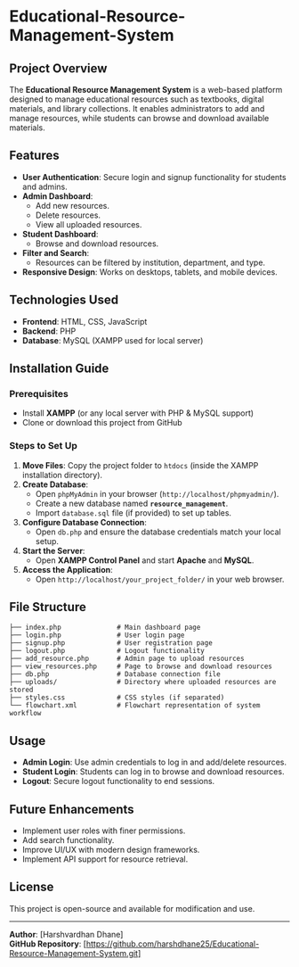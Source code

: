 # Educational-Resource-Management-System

## Project Overview
The **Educational Resource Management System** is a web-based platform designed to manage educational resources such as textbooks, digital materials, and library collections. It enables administrators to add and manage resources, while students can browse and download available materials.

## Features
- **User Authentication**: Secure login and signup functionality for students and admins.
- **Admin Dashboard**:
  - Add new resources.
  - Delete resources.
  - View all uploaded resources.
- **Student Dashboard**:
  - Browse and download resources.
- **Filter and Search**:
  - Resources can be filtered by institution, department, and type.
- **Responsive Design**: Works on desktops, tablets, and mobile devices.

## Technologies Used
- **Frontend**: HTML, CSS, JavaScript
- **Backend**: PHP
- **Database**: MySQL (XAMPP used for local server)

## Installation Guide
### Prerequisites
- Install **XAMPP** (or any local server with PHP & MySQL support)
- Clone or download this project from GitHub

### Steps to Set Up
1. **Move Files**: Copy the project folder to `htdocs` (inside the XAMPP installation directory).
2. **Create Database**:
   - Open `phpMyAdmin` in your browser (`http://localhost/phpmyadmin/`).
   - Create a new database named **`resource_management`**.
   - Import `database.sql` file (if provided) to set up tables.
3. **Configure Database Connection**:
   - Open `db.php` and ensure the database credentials match your local setup.
4. **Start the Server**:
   - Open **XAMPP Control Panel** and start **Apache** and **MySQL**.
5. **Access the Application**:
   - Open `http://localhost/your_project_folder/` in your web browser.

## File Structure
```
├── index.php              # Main dashboard page
├── login.php              # User login page
├── signup.php             # User registration page
├── logout.php             # Logout functionality
├── add_resource.php       # Admin page to upload resources
├── view_resources.php     # Page to browse and download resources
├── db.php                 # Database connection file
├── uploads/               # Directory where uploaded resources are stored
├── styles.css             # CSS styles (if separated)
└── flowchart.xml          # Flowchart representation of system workflow
```

## Usage
- **Admin Login**: Use admin credentials to log in and add/delete resources.
- **Student Login**: Students can log in to browse and download resources.
- **Logout**: Secure logout functionality to end sessions.

## Future Enhancements
- Implement user roles with finer permissions.
- Add search functionality.
- Improve UI/UX with modern design frameworks.
- Implement API support for resource retrieval.

## License
This project is open-source and available for modification and use.

---
**Author**: [Harshvardhan Dhane]  
**GitHub Repository**: [https://github.com/harshdhane25/Educational-Resource-Management-System.git]

